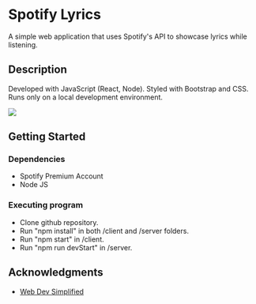 # Spotify Lyrics

A simple web application that uses Spotify's API to showcase lyrics while listening.

## Description

Developed with JavaScript (React, Node). Styled with Bootstrap and CSS. Runs only on a local development environment.

![](https://ibb.co/cxYny5f)

## Getting Started

### Dependencies

* Spotify Premium Account
* Node JS

### Executing program

* Clone github repository.
* Run "npm install" in both /client and /server folders.
* Run "npm start" in /client.
* Run "npm run devStart" in /server.

## Acknowledgments

* [Web Dev Simplified](https://www.youtube.com/watch?v=Xcet6msf3eE)

